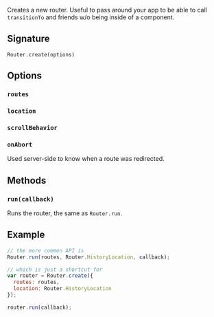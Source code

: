 Creates a new router. Useful to pass around your app to be able to call
`transitionTo` and friends w/o being inside of a component.

Signature
---------

`Router.create(options)`

Options
-------

### `routes`

### `location`

### `scrollBehavior`

### `onAbort`

Used server-side to know when a route was redirected.

Methods
-------

### `run(callback)`

Runs the router, the same as `Router.run`.

Example
-------

```js
// the more common API is
Router.run(routes, Router.HistoryLocation, callback);

// which is just a shortcut for
var router = Router.create({
  routes: routes,
  location: Router.HistoryLocation
});

router.run(callback);
```
